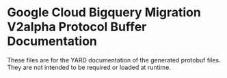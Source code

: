 # Google Cloud Bigquery Migration V2alpha Protocol Buffer Documentation

These files are for the YARD documentation of the generated protobuf files.
They are not intended to be required or loaded at runtime.
